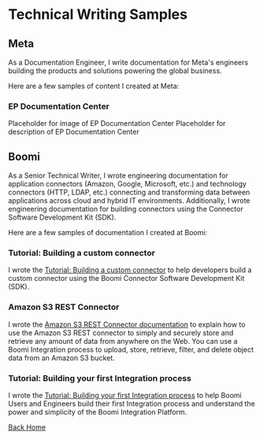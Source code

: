 # Technical Writing Samples

## Meta
As a Documentation Engineer, I write documentation for Meta's engineers building the products and solutions powering the global business.

Here are a few samples of content I created at Meta:

### EP Documentation Center
Placeholder for image of EP Documentation Center
Placeholder for description of EP Documentation Center



## Boomi
As a Senior Technical Writer, I wrote engineering documentation for application connectors (Amazon, Google, Microsoft, etc.) and technology connectors (HTTP, LDAP, etc.) connecting and transforming data between applications across cloud and hybrid IT environments. Additionally, I wrote engineering documentation for building connectors using the Connector Software Development Kit (SDK).

Here are a few samples of documentation I created at Boomi:

### Tutorial: Building a custom connector
I wrote the <a href="https://help.boomi.com/bundle/connectors/page/int-Building_your_own_custom_connector.html" target="_blank">Tutorial: Building a custom connector</a> to help developers build a custom connector using the Boomi Connector Software Development Kit (SDK).

### Amazon S3 REST Connector
I wrote the <a href="https://help.boomi.com/bundle/connectors/page/r-atm-Amazon_S3_REST_connector.html" target="_blank">Amazon S3 REST Connector documentation</a> to explain how to use the Amazon S3 REST connector to simply and securely store and retrieve any amount of data from anywhere on the Web. You can use a Boomi Integration process to upload, store, retrieve, filter, and delete object data from an Amazon S3 bucket.

### Tutorial: Building your first Integration process
I wrote the <a href="https://help.boomi.com/bundle/integration/page/int-First_Boomi_Integration_process.html" target="_blank">Tutorial: Building your first Integration process</a> to help Boomi Users and Engineers build their first Integration process and understand the power and simplicity of the Boomi Integration Platform. 

[Back Home](https://jwarreng12.github.io/)
